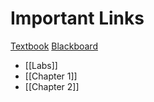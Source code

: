# Important Links
[Textbook](https://openstax.org/books/university-physics-volume-1/pages/1-introduction)
[Blackboard](https://webcourses.niu.edu/ultra/courses/_339899_1/outline)
- [[Labs]]
- [[Chapter 1]]
- [[Chapter 2]]